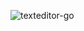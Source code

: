 ![texteditor-go](https://user-images.githubusercontent.com/77281841/146744073-c9983b3d-bb16-4476-bc8a-dbf57b0dbe12.gif)

